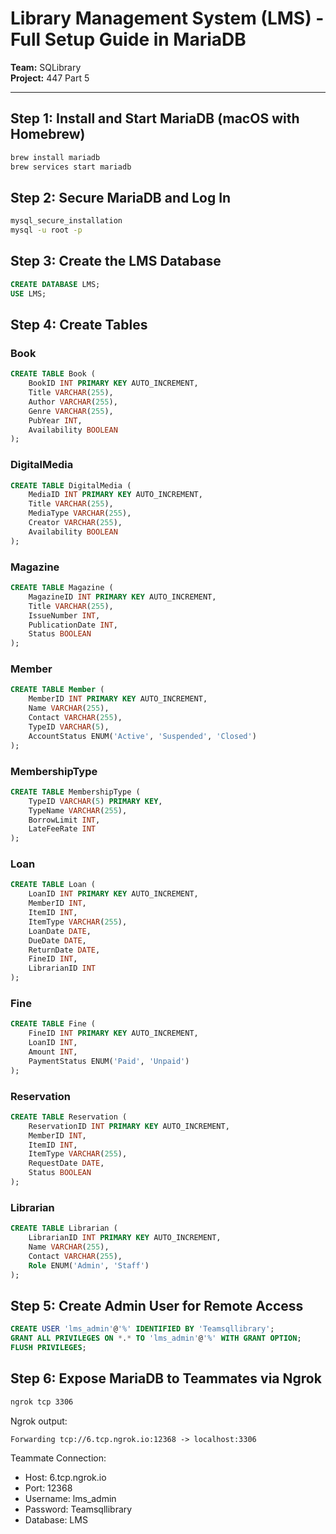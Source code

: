# Library Management System (LMS) - Full Setup Guide in MariaDB

**Team:** SQLibrary  
**Project:** 447 Part 5

---

## Step 1: Install and Start MariaDB (macOS with Homebrew)

```bash
brew install mariadb
brew services start mariadb
```

## Step 2: Secure MariaDB and Log In

```bash
mysql_secure_installation
mysql -u root -p
```

## Step 3: Create the LMS Database

```sql
CREATE DATABASE LMS;
USE LMS;
```

## Step 4: Create Tables

### Book

```sql
CREATE TABLE Book (
    BookID INT PRIMARY KEY AUTO_INCREMENT,
    Title VARCHAR(255),
    Author VARCHAR(255),
    Genre VARCHAR(255),
    PubYear INT,
    Availability BOOLEAN
);
```

### DigitalMedia

```sql
CREATE TABLE DigitalMedia (
    MediaID INT PRIMARY KEY AUTO_INCREMENT,
    Title VARCHAR(255),
    MediaType VARCHAR(255),
    Creator VARCHAR(255),
    Availability BOOLEAN
);
```

### Magazine

```sql
CREATE TABLE Magazine (
    MagazineID INT PRIMARY KEY AUTO_INCREMENT,
    Title VARCHAR(255),
    IssueNumber INT,
    PublicationDate INT,
    Status BOOLEAN
);
```

### Member

```sql
CREATE TABLE Member (
    MemberID INT PRIMARY KEY AUTO_INCREMENT,
    Name VARCHAR(255),
    Contact VARCHAR(255),
    TypeID VARCHAR(5),
    AccountStatus ENUM('Active', 'Suspended', 'Closed')
);
```

### MembershipType

```sql
CREATE TABLE MembershipType (
    TypeID VARCHAR(5) PRIMARY KEY,
    TypeName VARCHAR(255),
    BorrowLimit INT,
    LateFeeRate INT
);
```

### Loan

```sql
CREATE TABLE Loan (
    LoanID INT PRIMARY KEY AUTO_INCREMENT,
    MemberID INT,
    ItemID INT,
    ItemType VARCHAR(255),
    LoanDate DATE,
    DueDate DATE,
    ReturnDate DATE,
    FineID INT,
    LibrarianID INT
);
```

### Fine

```sql
CREATE TABLE Fine (
    FineID INT PRIMARY KEY AUTO_INCREMENT,
    LoanID INT,
    Amount INT,
    PaymentStatus ENUM('Paid', 'Unpaid')
);
```

### Reservation

```sql
CREATE TABLE Reservation (
    ReservationID INT PRIMARY KEY AUTO_INCREMENT,
    MemberID INT,
    ItemID INT,
    ItemType VARCHAR(255),
    RequestDate DATE,
    Status BOOLEAN
);
```

### Librarian

```sql
CREATE TABLE Librarian (
    LibrarianID INT PRIMARY KEY AUTO_INCREMENT,
    Name VARCHAR(255),
    Contact VARCHAR(255),
    Role ENUM('Admin', 'Staff')
);
```

## Step 5: Create Admin User for Remote Access

```sql
CREATE USER 'lms_admin'@'%' IDENTIFIED BY 'Teamsqllibrary';
GRANT ALL PRIVILEGES ON *.* TO 'lms_admin'@'%' WITH GRANT OPTION;
FLUSH PRIVILEGES;
```

## Step 6: Expose MariaDB to Teammates via Ngrok

```bash
ngrok tcp 3306
```

Ngrok output:

```
Forwarding tcp://6.tcp.ngrok.io:12368 -> localhost:3306
```

Teammate Connection:

- Host: 6.tcp.ngrok.io
- Port: 12368
- Username: lms_admin
- Password: Teamsqllibrary
- Database: LMS
